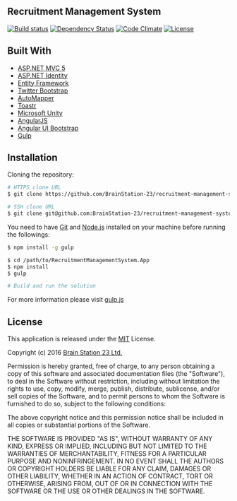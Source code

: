 ## Recruitment Management System

[![Build status](https://ci.appveyor.com/api/projects/status/7sa9b0lnwjen7808?svg=true)](https://ci.appveyor.com/project/shibbir/recruitment-management-system-nv0ec)
[![Dependency Status](https://www.versioneye.com/user/projects/5753144d7757a00034dc4260/badge.svg?style=flat)](https://www.versioneye.com/user/projects/5753144d7757a00034dc4260)
[![Code Climate](https://codeclimate.com/github/BrainStation-23/recruitment-management-system/badges/gpa.svg)](https://codeclimate.com/github/BrainStation-23/recruitment-management-system)
[![License](https://img.shields.io/npm/l/express.svg)](http://opensource.org/licenses/MIT)

## Built With

* [ASP.NET MVC 5](http://www.asp.net/mvc)
* [ASP.NET Identity](http://www.asp.net/identity)
* [Entity Framework](http://www.asp.net/entity-framework)
* [Twitter Bootstrap](http://getbootstrap.com/)
* [AutoMapper](http://automapper.org/)
* [Toastr](http://codeseven.github.io/toastr/)
* [Microsoft Unity](http://unity.codeplex.com/)
* [AngularJS](https://angularjs.org/)
* [Angular UI Bootstrap](http://angular-ui.github.io/bootstrap/)
* [Gulp](http://gulpjs.com/)

## Installation

Cloning the repository:

```bash
# HTTPS clone URL
$ git clone https://github.com/BrainStation-23/recruitment-management-system.git

# SSH clone URL
$ git clone git@github.com:BrainStation-23/recruitment-management-system.git
```

You need to have [Git](https://git-scm.com/) and [Node.js](https://nodejs.org/en/) installed on your machine before running the followings:

```bash
$ npm install -g gulp

$ cd /path/to/RecruitmentManagementSystem.App
$ npm install
$ gulp

# Build and run the solution
```
For more information please visit [gulp.js](http://gulpjs.com/)

## License

This application is released under the [MIT](http://www.opensource.org/licenses/MIT) License.

Copyright (c) 2016 [Brain Station 23 Ltd.](http://brainstation-23.com/)

Permission is hereby granted, free of charge, to any person obtaining a copy of this software and associated documentation files (the "Software"), to deal in the Software without restriction, including without limitation the rights to use, copy, modify, merge, publish, distribute, sublicense, and/or sell copies of the Software, and to permit persons to whom the Software is furnished to do so, subject to the following conditions:

The above copyright notice and this permission notice shall be included in all copies or substantial portions of the Software.

THE SOFTWARE IS PROVIDED "AS IS", WITHOUT WARRANTY OF ANY KIND, EXPRESS OR IMPLIED, INCLUDING BUT NOT LIMITED TO THE WARRANTIES OF MERCHANTABILITY, FITNESS FOR A PARTICULAR PURPOSE AND NONINFRINGEMENT. IN NO EVENT SHALL THE AUTHORS OR COPYRIGHT HOLDERS BE LIABLE FOR ANY CLAIM, DAMAGES OR OTHER LIABILITY, WHETHER IN AN ACTION OF CONTRACT, TORT OR OTHERWISE, ARISING FROM, OUT OF OR IN CONNECTION WITH THE SOFTWARE OR THE USE OR OTHER DEALINGS IN THE SOFTWARE.

